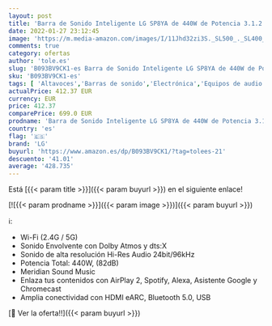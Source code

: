 ```yaml
---
layout: post
title: 'Barra de Sonido Inteligente LG SP8YA de 440W de Potencia 3.1.2 Canales Sonido Hi-Res Audio  Dolby Atmos y DTS:X. Compatible con AirPlay 2  Spotify  Alexa  Chromecast'
date: 2022-01-27 23:12:45
image: 'https://m.media-amazon.com/images/I/11Jhd32zi3S._SL500_._SL400_.jpg'
comments: true
category: ofertas
author: 'tole.es'
slug: 'B093BV9CK1-es Barra de Sonido Inteligente LG SP8YA de 440W de Potencia...'
sku: 'B093BV9CK1-es'
tags: [ 'Altavoces','Barras de sonido','Electrónica','Equipos de audio y Hi-Fi','alexa','lg', ]
actualPrice: 412.37 EUR
currency: EUR
price: 412.37
comparePrice: 699.0 EUR
prodname: 'Barra de Sonido Inteligente LG SP8YA de 440W de Potencia 3.1.2 Canales Sonido Hi-Res Audio  Dolby Atmos y DTS:X. Compatible con AirPlay 2  Spotify  Alexa  Chromecast'
country: 'es'
flag: '🇪🇸'
brand: 'LG'
buyurl: 'https://www.amazon.es/dp/B093BV9CK1/?tag=tolees-21'
descuento: '41.01'
average: '428.735'
---
```


Está [{{< param title >}}]({{< param buyurl >}}) en el siguiente enlace!

[![{{< param prodname >}}]({{< param image >}})]({{< param buyurl >}})

ℹ️:

- Wi-Fi (2.4G / 5G)
- Sonido Envolvente con Dolby Atmos y dts:X
- Sonido de alta resolución Hi-Res Audio 24bit/96kHz
- Potencia Total: 440W, (82dB)
- Meridian Sound Music
- Enlaza tus contenidos con AirPlay 2, Spotify, Alexa, Asistente Google y Chromecast
- Amplia conectividad con HDMI eARC, Bluetooth 5.0, USB

[🛒 Ver la oferta!!]({{< param buyurl >}})
